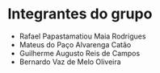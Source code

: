 <h1>Integrantes do grupo</h1>

<ul>
  <li>
    Rafael Papastamatiou Maia Rodrigues
  </li>
  <li>
    Mateus do Paço Alvarenga Catão
  </li>
  <li>
    Guilherme Augusto Reis de Campos
  </li>
  <li>
    Bernardo Vaz de Melo Oliveira
  </li>
</ul>
